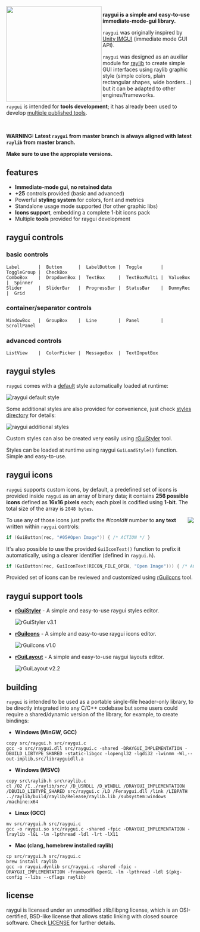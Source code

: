<img align="left" src="logo/raygui_256x256.png" width=256>

**raygui is a simple and easy-to-use immediate-mode-gui library.**

`raygui` was originally inspired by [Unity IMGUI](https://docs.unity3d.com/Manual/GUIScriptingGuide.html) (immediate mode GUI API).

`raygui` was designed as an auxiliar module for [raylib](https://github.com/raysan5/raylib) to create simple GUI interfaces using raylib graphic style (simple colors, plain rectangular shapes, wide borders...) but it can be adapted to other engines/frameworks.

`raygui` is intended for **tools development**; it has already been used to develop [multiple published tools](https://raylibtech.itch.io).

<br>

**WARNING: Latest `raygui` from master branch is always aligned with latest `raylib` from master branch.**

**Make sure to use the appropiate versions.**

## features

 - **Immediate-mode gui, no retained data**
 - **+25** controls provided (basic and advanced)
 - Powerful **styling system** for colors, font and metrics
 - Standalone usage mode supported (for other graphic libs)
 - **Icons support**, embedding a complete 1-bit icons pack
 - Multiple **tools** provided for raygui development

## raygui controls

### basic controls
```
Label       |  Button      |  LabelButton |  Toggle       |  ToggleGroup |  CheckBox
ComboBox    |  DropdownBox |  TextBox     |  TextBoxMulti |  ValueBox    |  Spinner
Slider      |  SliderBar   |  ProgressBar |  StatusBar    |  DummyRec    |  Grid
```
### container/separator controls
```
WindowBox   |  GroupBox    |  Line        |  Panel        |  ScrollPanel
```
### advanced controls
```
ListView    |  ColorPicker |  MessageBox  |  TextInputBox
```


## raygui styles

`raygui` comes with a [default](styles/default) style automatically loaded at runtime:

![raygui default style](styles/default/style_table.png)

Some additional styles are also provided for convenience, just check [styles directory](styles) for details:

![raygui additional styles](images/raygui_style_table_multi.png)

Custom styles can also be created very easily using [rGuiStyler](https://raylibtech.itch.io/rguistyler) tool.

Styles can be loaded at runtime using raygui `GuiLoadStyle()` function. Simple and easy-to-use.

## raygui icons

`raygui` supports custom icons, by default, a predefined set of icons is provided inside `raygui` as an array of binary data; it contains **256 possible icons** defined as **16x16 pixels** each; each pixel is codified using **1-bit**. The total size of the array is `2048 bytes`.

<img align="right" src="images/raygui_ricons.png">

To use any of those icons just prefix the *#iconId#* number to **any text** written within `raygui` controls:
```c
if (GuiButton(rec, "#05#Open Image")) { /* ACTION */ }
```
It's also possible to use the provided `GuiIconText()` function to prefix it automatically, using a clearer identifier (defined in `raygui.h`).
```c
if (GuiButton(rec, GuiIconText(RICON_FILE_OPEN, "Open Image"))) { /* ACTION */ }
```
Provided set of icons can be reviewed and customized using [rGuiIcons](https://raylibtech.itch.io/rguiicons) tool.

## raygui support tools

 - [**rGuiStyler**](https://raylibtech.itch.io/rguistyler) - A simple and easy-to-use raygui styles editor.

   ![rGuiStyler v3.1](images/rguistyler_v300.png)

 - [**rGuiIcons**](https://raylibtech.itch.io/rguiicons) - A simple and easy-to-use raygui icons editor.

   ![rGuiIcons v1.0](images/rguiicons_v100.png)

 - [**rGuiLayout**](https://raylibtech.itch.io/rguilayout) - A simple and easy-to-use raygui layouts editor.

   ![rGuiLayout v2.2](images/rguilayout_v220.png)

## building

`raygui` is intended to be used as a portable single-file header-only library, to be directly integrated into any C/C++ codebase but some users could require a shared/dynamic version of the library, for example, to create bindings:

 - **Windows (MinGW, GCC)**
```
copy src/raygui.h src/raygui.c
gcc -o src/raygui.dll src/raygui.c -shared -DRAYGUI_IMPLEMENTATION -DBUILD_LIBTYPE_SHARED -static-libgcc -lopengl32 -lgdi32 -lwinmm -Wl,--out-implib,src/librayguidll.a
```

 - **Windows (MSVC)**
```
copy src\raylib.h src\raylib.c
cl /O2 /I../raylib/src/ /D_USRDLL /D_WINDLL /DRAYGUI_IMPLEMENTATION /DBUILD_LIBTYPE_SHARED src/raygui.c /LD /Feraygui.dll /link /LIBPATH ../raylib/build/raylib/Release/raylib.lib /subsystem:windows /machine:x64
```

 - **Linux (GCC)**
```
mv src/raygui.h src/raygui.c
gcc -o raygui.so src/raygui.c -shared -fpic -DRAYGUI_IMPLEMENTATION -lraylib -lGL -lm -lpthread -ldl -lrt -lX11
```

- **Mac (clang, homebrew installed raylib)**
```
cp src/raygui.h src/raygui.c
brew install raylib
gcc -o raygui.dynlib src/raygui.c -shared -fpic -DRAYGUI_IMPLEMENTATION -framework OpenGL -lm -lpthread -ldl $(pkg-config --libs --cflags raylib)
```


## license

raygui is licensed under an unmodified zlib/libpng license, which is an OSI-certified, BSD-like license that allows static linking with closed source software. Check [LICENSE](LICENSE) for further details.
